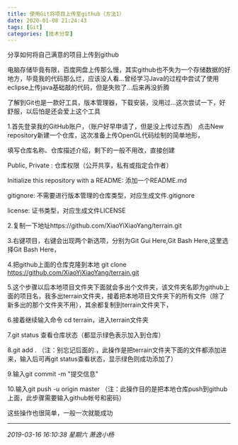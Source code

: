```yaml
---
title: 使用Git将项目上传至github（方法1）
date: 2020-01-08 21:24:43
tags: [Git]
categories: [技术分享]
---
```


 分享如何将自己满意的项目上传到github

<!--more-->

电脑存储毕竟有限，百度网盘上传那么慢，其实github也不失为一个存储数据的好地方，毕竟我的代码那么烂，应该没人看...曾经学习Java的过程中尝试了使用eclipse上传java基础敲的代码，但是失败了...后来再没折腾

了解到Git也是一款好工具，版本管理器，下载安装，没用过...这次尝试一下，好舒服，以后怕是还会爱上这个工具

1.首先登录我的GitHub账户，（账户好早申请了，但是没上传过东西）
点击New repository新建一个仓库，这次准备上传OpenGL代码绘制的简单地形，

填写仓库名称、仓库描述介绍，剩下的一般不用改，直接创建

Public, Private : 仓库权限（公开共享，私有或指定合作者）

Initialize this repository with a README: 添加一个README.md

gitignore: 不需要进行版本管理的仓库类型，对应生成文件.gitignore

license: 证书类型，对应生成文件LICENSE

2.复制一下地址https://github.com/XiaoYiXiaoYang/terrain.git


3.右键项目，右键会出现两个新选项，分别为Git Gui Here,Git Bash Here,这里选择Git Bash Here，

4.把github上面的仓库克隆到本地
git clone https://github.com/XiaoYiXiaoYang/terrain.git

5.这个步骤以后本地项目文件夹下面就会多出个文件夹，该文件夹名即为github上面的项目名，我多出terrain文件夹，接着把本地项目文件夹下的所有文件（除了新多出的那个文件夹不用），其余都复制到terrain文件夹下，


6.接着继续输入命令 cd terrain，进入terrain文件夹

7.git status 查看仓库状态（都显示绿色表示加入到仓库）

8.git add . （注：别忘记后面的.，此操作是把terrain文件夹下面的文件都添加进来，输入后可再git status查看状态，显示绿色则成功添加了）

9.输入git commit  -m  "提交信息"  

10.输入git push -u origin master   （注：此操作目的是把本地仓库push到github上面，此步骤需要输入github帐号和密码）


这些操作也很简单，一般一次就能成功

------------

*2019-03-16 16:10:38 星期六
萧逸小杨*